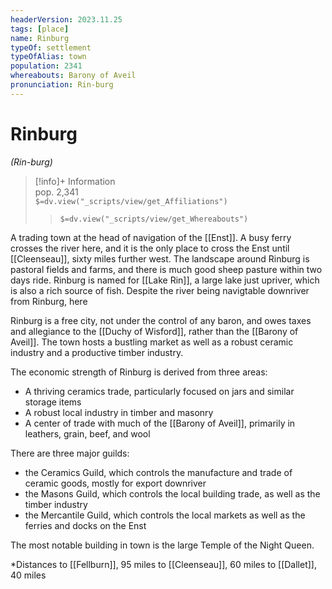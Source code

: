 ```yaml
---
headerVersion: 2023.11.25
tags: [place]
name: Rinburg
typeOf: settlement
typeOfAlias: town
population: 2341
whereabouts: Barony of Aveil
pronunciation: Rin-burg
---
```

# Rinburg
*(Rin-burg)*
>[!info]+ Information  
> pop. 2,341  
> `$=dv.view("_scripts/view/get_Affiliations")`  
>> `$=dv.view("_scripts/view/get_Whereabouts")`

A trading town at the head of navigation of the [[Enst]]. A busy ferry crosses the river here, and it is the only place to cross the Enst until [[Cleenseau]], sixty miles further west. The landscape around Rinburg is pastoral fields and farms, and there is much good sheep pasture within two days ride. Rinburg is named for [[Lake Rin]], a large lake just upriver, which is also a rich source of fish. Despite the river being navigtable downriver from Rinburg, here 

Rinburg is a free city, not under the control of any baron, and owes taxes and allegiance to the [[Duchy of Wisford]], rather than the [[Barony of Aveil]]. The town hosts a bustling market as well as a robust ceramic industry and a productive timber industry.

The economic strength of Rinburg is derived from three areas:

* A thriving ceramics trade, particularly focused on jars and similar storage items
* A robust local industry in timber and masonry
* A center of trade with much of the [[Barony of Aveil]], primarily in leathers, grain, beef, and wool

There are three major guilds:

* the Ceramics Guild, which controls the manufacture and trade of ceramic goods, mostly for export downriver
* the Masons Guild, which controls the local building trade, as well as the timber industry
* the Mercantile Guild, which controls the local markets as well as the ferries and docks on the Enst

The most notable building in town is the large Temple of the Night Queen.

*Distances
		to [[Fellburn]], 95 miles
		to [[Cleenseau]], 60 miles
		to [[Dallet]], 40 miles



